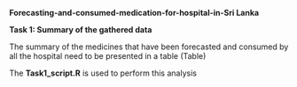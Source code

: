 ****Forecasting-and-consumed-medication-for-hospital-in-Sri Lanka****

**Task 1: Summary of the gathered data**

The summary of the medicines that have been forecasted and consumed by all the hospital need to be presented in a table (Table)

The **Task1_script.R** is used to perform this analysis
